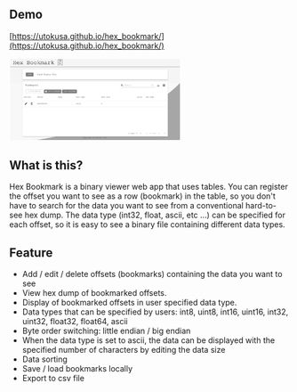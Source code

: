 ## Demo
[https://utokusa.github.io/hex_bookmark/](https://utokusa.github.io/hex_bookmark/)

<img src="./screenshot.png" alt="Screenshot" style="zoom:30%;" />

## What is this?
Hex Bookmark is a binary viewer web app that uses tables. You can register the offset you want to see as a row (bookmark) in the table, so you don't have to search for the data you want to see from a conventional hard-to-see hex dump. The data type (int32, float, ascii, etc ...) can be specified for each offset, so it is easy to see a binary file containing different data types.

## Feature

- Add / edit / delete offsets (bookmarks) containing the data you want to see
- View hex dump of bookmarked offsets.
- Display of bookmarked offsets in user specified data type.
- Data types that can be specified by users: int8, uint8, int16, uint16, int32, uint32, float32, float64, ascii
- Byte order switching: little endian / big endian
- When the data type is set to ascii, the data can be displayed with the specified number of characters by editing the data size
- Data sorting
- Save / load bookmarks locally
- Export to csv file
